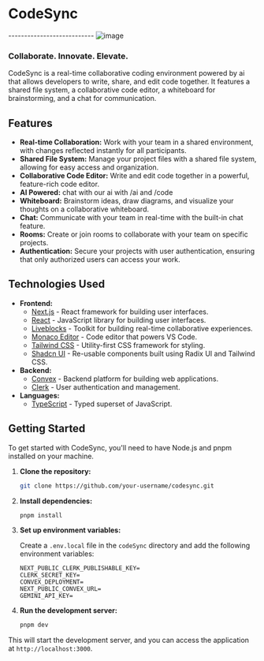 # CodeSync  

--------------------------- ![image](https://github.com/user-attachments/assets/352e97f5-d782-489d-8abe-da9bace0891f)
### Collaborate. Innovate. Elevate.

CodeSync is a real-time collaborative coding environment powered by ai that allows developers to write, share, and edit code together. It features a shared file system, a collaborative code editor, a whiteboard for brainstorming, and a chat for communication.

## Features

- **Real-time Collaboration:** Work with your team in a shared environment, with changes reflected instantly for all participants.
- **Shared File System:** Manage your project files with a shared file system, allowing for easy access and organization.
- **Collaborative Code Editor:** Write and edit code together in a powerful, feature-rich code editor.
- **AI Powered:** chat with our ai with /ai and /code 
- **Whiteboard:** Brainstorm ideas, draw diagrams, and visualize your thoughts on a collaborative whiteboard.
- **Chat:** Communicate with your team in real-time with the built-in chat feature.
- **Rooms:** Create or join rooms to collaborate with your team on specific projects.
- **Authentication:** Secure your projects with user authentication, ensuring that only authorized users can access your work.

## Technologies Used

- **Frontend:**
  - [Next.js](https://nextjs.org/) - React framework for building user interfaces.
  - [React](https://reactjs.org/) - JavaScript library for building user interfaces.
  - [Liveblocks](https://liveblocks.io/) - Toolkit for building real-time collaborative experiences.
  - [Monaco Editor](https://microsoft.github.io/monaco-editor/) - Code editor that powers VS Code.
  - [Tailwind CSS](https://tailwindcss.com/) - Utility-first CSS framework for styling.
  - [Shadcn UI](https://ui.shadcn.com/) - Re-usable components built using Radix UI and Tailwind CSS.
- **Backend:**
  - [Convex](https://www.convex.dev/) - Backend platform for building web applications.
  - [Clerk](https://clerk.com/) - User authentication and management.
- **Languages:**
  - [TypeScript](https://www.typescriptlang.org/) - Typed superset of JavaScript.

## Getting Started

To get started with CodeSync, you'll need to have Node.js and pnpm installed on your machine.

1. **Clone the repository:**

   ```bash
   git clone https://github.com/your-username/codesync.git
   ```

2. **Install dependencies:**

   ```bash
   pnpm install
   ```

3. **Set up environment variables:**

   Create a `.env.local` file in the `codeSync` directory and add the following environment variables:

   ```
   NEXT_PUBLIC_CLERK_PUBLISHABLE_KEY=
   CLERK_SECRET_KEY=
   CONVEX_DEPLOYMENT=
   NEXT_PUBLIC_CONVEX_URL=
   GEMINI_API_KEY=
   ```

4. **Run the development server:**

   ```bash
   pnpm dev
   ```

This will start the development server, and you can access the application at `http://localhost:3000`.
